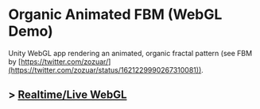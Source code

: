 # Organic Animated FBM (WebGL Demo)
Unity WebGL app rendering an animated, organic fractal pattern (see FBM by [https://twitter.com/zozuar/](https://twitter.com/zozuar/status/1621229990267310081)).

## >  [Realtime/Live WebGL](https://mirzabeig.github.io/Animated-Organic-FBM-WebGL/)
